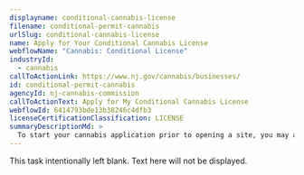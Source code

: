 ```yaml
---
displayname: conditional-cannabis-license
filename: conditional-permit-cannabis
urlSlug: conditional-cannabis-license
name: Apply for Your Conditional Cannabis License
webflowName: "Cannabis: Conditional License"
industryId:
  - cannabis
callToActionLink: https://www.nj.gov/cannabis/businesses/
id: conditional-permit-cannabis
agencyId: nj-cannabis-commission
callToActionText: Apply for My Conditional Cannabis License
webflowId: 6414793bde13b38246c4dfb3
licenseCertificationClassification: LICENSE
summaryDescriptionMd: >
  To start your cannabis application prior to opening a site, you may apply for a conditional license that gives you 120 days to find a location, get municipal approval, and apply for a conversion license (which will give your business approval to operate).
---
```


This task intentionally left blank. Text here will not be displayed.
